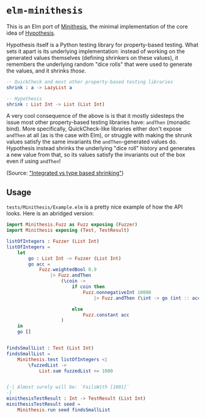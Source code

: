 # `elm-minithesis`

This is an Elm port of [Minithesis](https://github.com/drmaciver/minithesis),
the minimal implementation of the core idea of
[Hypothesis](https://github.com/HypothesisWorks/hypothesis).

Hypothesis itself is a Python testing library for property-based testing. What
sets it apart is its underlying implementation: instead of working on the
generated values themselves (defining shrinkers on these values), it remembers
the underlying random "dice rolls" that were used to generate the values,
and it shrinks *those*. 

```elm
-- QuickCheck and most other property-based testing libraries
shrink : a -> LazyList a

-- Hypothesis
shrink : List Int -> List (List Int)
```

A very cool consequence of the above is is that it mostly sidesteps the issue
most other property-based testing libraries have: `andThen` (monadic bind). More
specifically, QuickCheck-like libraries either don't expose `andThen` at all (as
is the case with Elm), or struggle with making the shrunk values satisfy the
same invariants the `andThen`-generated values do. Hypothesis instead shrinks
the underlying "dice roll" history and generates a new value from that, so
its values satisfy the invariants out of the box even if using `andThen`!

(Source: ["Integrated vs type based shrinking"](https://hypothesis.works/articles/integrated-shrinking/))

## Usage

`tests/Minithesis/Example.elm` is a pretty nice example of how the API looks.
Here is an abridged version:

```elm
import Minithesis.Fuzz as Fuzz exposing (Fuzzer)
import Minithesis exposing (Test, TestResult)

listOfIntegers : Fuzzer (List Int)
listOfIntegers =
    let
        go : List Int -> Fuzzer (List Int)
        go acc =
            Fuzz.weightedBool 0.9
                |> Fuzz.andThen
                    (\coin ->
                        if coin then
                            Fuzz.nonnegativeInt 10000
                                |> Fuzz.andThen (\int -> go (int :: acc))

                        else
                            Fuzz.constant acc
                    )
    in
    go []


findsSmallList : Test (List Int)
findsSmallList =
    Minithesis.test listOfIntegers <|
        \fuzzedList ->
            List.sum fuzzedList <= 1000


{-| Almost surely will be: `FailsWith [1001]`
-}
minithesisTestResult : Int -> TestResult (List Int)
minithesisTestResult seed =
    Minithesis.run seed findsSmallList
```

